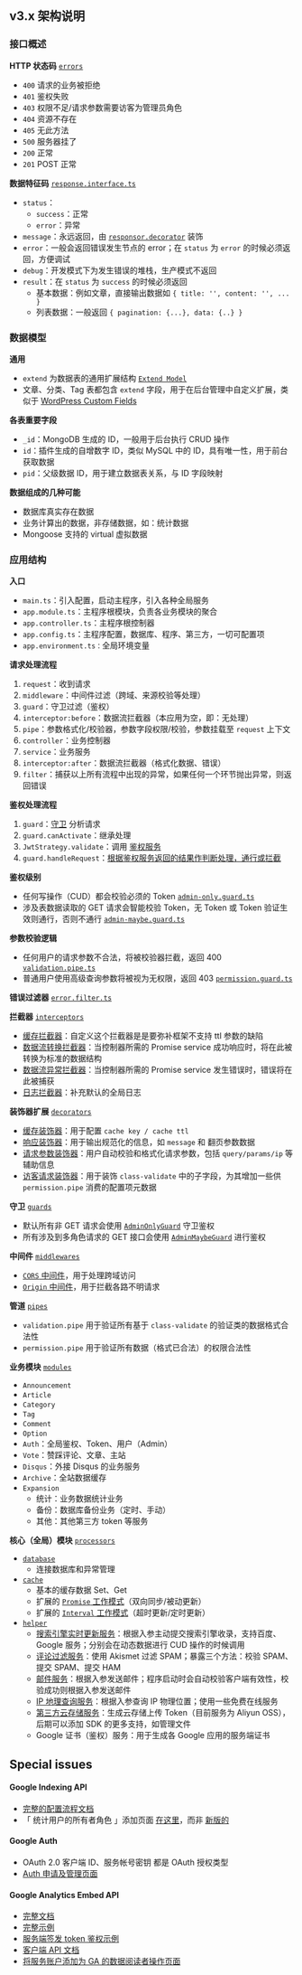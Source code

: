 ## v3.x 架构说明

### 接口概述

**HTTP 状态码** [`errors`](/src/errors)

- `400` 请求的业务被拒绝
- `401` 鉴权失败
- `403` 权限不足/请求参数需要访客为管理员角色
- `404` 资源不存在
- `405` 无此方法
- `500` 服务器挂了
- `200` 正常
- `201` POST 正常

**数据特征码** [`response.interface.ts`](/src/interfaces/response.interface.ts)

- `status`：
  - `success`：正常
  - `error`：异常
- `message`：永远返回，由 [`responsor.decorator`](/src/decorators/responsor.decorator) 装饰
- `error`：一般会返回错误发生节点的 error；在 `status` 为 `error` 的时候必须返回，方便调试
- `debug`：开发模式下为发生错误的堆栈，生产模式不返回
- `result`：在 `status` 为 `success` 的时候必须返回
  - 基本数据：例如文章，直接输出数据如 `{ title: '', content: '', ... }`
  - 列表数据：一般返回 `{ pagination: {...}, data: {..} }`

### 数据模型

**通用**

- `extend` 为数据表的通用扩展结构 [`Extend Model`](/src/models/extend.model.ts)
- 文章、分类、Tag 表都包含 `extend` 字段，用于在后台管理中自定义扩展，类似于 [WordPress Custom Fields](https://wordpress.org/support/article/custom-fields/)

**各表重要字段**

- `_id`：MongoDB 生成的 ID，一般用于后台执行 CRUD 操作
- `id`：插件生成的自增数字 ID，类似 MySQL 中的 ID，具有唯一性，用于前台获取数据
- `pid`：父级数据 ID，用于建立数据表关系，与 ID 字段映射

**数据组成的几种可能**

- 数据库真实存在数据
- 业务计算出的数据，非存储数据，如：统计数据
- Mongoose 支持的 virtual 虚拟数据

### 应用结构

**入口**

- `main.ts`：引入配置，启动主程序，引入各种全局服务
- `app.module.ts`：主程序根模块，负责各业务模块的聚合
- `app.controller.ts`：主程序根控制器
- `app.config.ts`：主程序配置，数据库、程序、第三方，一切可配置项
- `app.environment.ts：`全局环境变量

**请求处理流程**

1. `request`：收到请求
2. `middleware`：中间件过滤（跨域、来源校验等处理）
3. `guard`：守卫过滤（鉴权）
4. `interceptor:before`：数据流拦截器（本应用为空，即：无处理）
5. `pipe`：参数格式化/校验器，参数字段权限/校验，参数挂载至 `request` 上下文
6. `controller`：业务控制器
7. `service`：业务服务
8. `interceptor:after`：数据流拦截器（格式化数据、错误）
9. `filter`：捕获以上所有流程中出现的异常，如果任何一个环节抛出异常，则返回错误

**鉴权处理流程**

1. `guard`：[守卫](/src/guards) 分析请求
2. `guard.canActivate`：继承处理
3. `JwtStrategy.validate`：调用 [鉴权服务](/src/modules/auth/jwt.strategy.ts)
4. `guard.handleRequest`：[根据鉴权服务返回的结果作判断处理，通行或拦截](/src/guards/admin-only.guard.ts)

**鉴权级别**

- 任何写操作（CUD）都会校验必须的 Token [`admin-only.guard.ts`](/src/guards/admin-only.guard.ts)
- 涉及表数据读取的 GET 请求会智能校验 Token，无 Token 或 Token 验证生效则通行，否则不通行 [`admin-maybe.guard.ts`](/src/guards/admin-maybe.guard.ts)

**参数校验逻辑**

- 任何用户的请求参数不合法，将被校验器拦截，返回 400 [`validation.pipe.ts`](/src/pipes/validation.pipe.ts)
- 普通用户使用高级查询参数将被视为无权限，返回 403 [`permission.guard.ts`](/src/pipes/permission.pipe.ts)

**错误过滤器** [`error.filter.ts`](/src/filters/error.filter.ts)

**拦截器** [`interceptors`](/src/interceptors)

- [缓存拦截器](/src/interceptors/cache.interceptor.ts)：自定义这个拦截器是是要弥补框架不支持 ttl 参数的缺陷
- [数据流转换拦截器](/src/interceptors/transform.interceptor.ts)：当控制器所需的 Promise service 成功响应时，将在此被转换为标准的数据结构
- [数据流异常拦截器](/src/interceptors/error.interceptor.ts)：当控制器所需的 Promise service 发生错误时，错误将在此被捕获
- [日志拦截器](/src/interceptors/logging.interceptor.ts)：补充默认的全局日志

**装饰器扩展** [`decorators`](/src/decorators)

- [缓存装饰器](/src/decorators/cache.decorator.ts)：用于配置 `cache key / cache ttl`
- [响应装饰器](/src/decorators/responsor.decorator)：用于输出规范化的信息，如 `message` 和 翻页参数数据
- [请求参数装饰器](/src/decorators/queryparams.decorator.ts)：用户自动校验和格式化请求参数，包括 `query/params/ip` 等辅助信息
- [访客请求装饰器](/src/decorators/guest.decorator)：用于装饰 `class-validate` 中的子字段，为其增加一些供 `permission.pipe` 消费的配置项元数据

**守卫** [`guards`](/src/guards)

- 默认所有非 GET 请求会使用 [`AdminOnlyGuard`](/src/guards/admin-only.guard.ts) 守卫鉴权
- 所有涉及到多角色请求的 GET 接口会使用 [`AdminMaybeGuard`](/src/guards/admin-only.guard.ts) 进行鉴权

**中间件** [`middlewares`](/src/middlewares)

- [`CORS` 中间件](/src/middlewares/cors.middleware.ts)，用于处理跨域访问
- [`Origin` 中间件](/src/middlewares/origin.middleware.ts)，用于拦截各路不明请求

**管道** [`pipes`](/src/pipes)

- `validation.pipe` 用于验证所有基于 `class-validate` 的验证类的数据格式合法性
- `permission.pipe` 用于验证所有数据（格式已合法）的权限合法性

**业务模块** [`modules`](/src/modules)

- `Announcement`
- `Article`
- `Category`
- `Tag`
- `Comment`
- `Option`
- `Auth`：全局鉴权、Token、用户（Admin）
- `Vote`：赞踩评论、文章、主站
- `Disqus`：外接 Disqus 的业务服务
- `Archive`：全站数据缓存
- `Expansion`
  - 统计：业务数据统计业务
  - 备份：数据库备份业务（定时、手动）
  - 其他：其他第三方 token 等服务

**核心（全局）模块** [`processors`](/src/processors)

- [`database`](/src/processors/database)
  - 连接数据库和异常管理
- [`cache`](/src/processors/cache)
  - 基本的缓存数据 Set、Get
  - 扩展的 [`Promise` 工作模式](/src/processors/cache/cache.service.ts#L114)（双向同步/被动更新）
  - 扩展的 [`Interval` 工作模式](/src/processors/cache/cache.service.ts#L147)（超时更新/定时更新）
- [`helper`](/src/processors/helper)
  - [搜索引擎实时更新服务](/src/processors/helper/helper.service.seo.ts)：根据入参主动提交搜索引擎收录，支持百度、Google 服务；分别会在动态数据进行 CUD 操作的时候调用
  - [评论过滤服务](/src/processors/helper/helper.service.akismet.ts)：使用 Akismet 过滤 SPAM；暴露三个方法：校验 SPAM、提交 SPAM、提交 HAM
  - [邮件服务](/src/processors/helper/helper.service.email.ts)：根据入参发送邮件；程序启动时会自动校验客户端有效性，校验成功则根据入参发送邮件
  - [IP 地理查询服务](/src/processors/helper/helper.service.ip.ts)：根据入参查询 IP 物理位置；使用一些免费在线服务
  - [第三方云存储服务](/src/processors/helper/helper.service.cloud-storage)：生成云存储上传 Token（目前服务为 Aliyun OSS），后期可以添加 SDK 的更多支持，如管理文件
  - Google 证书（鉴权）服务：用于生成各 Google 应用的服务端证书

## Special issues

#### Google Indexing API

- [完整的配置流程文档](https://developers.google.com/search/apis/indexing-api/v3/quickstart)
- 「 统计用户的所有者角色 」添加页面 [在这里](https://www.google.com/webmains/verification/details?hl=zh-CN&domain=<xxx.com>)，而非 [新版的](https://search.google.com/search-console/users?resource_id=<xxx.com>)

#### Google Auth

- OAuth 2.0 客户端 ID、服务帐号密钥 都是 OAuth 授权类型
- [Auth 申请及管理页面](https://console.developers.google.com/apis/credentials)

#### Google Analytics Embed API

- [完整文档](https://developers.google.com/analytics/devguides/reporting/embed/v1/)
- [完整示例](https://ga-dev-tools.appspot.com/embed-api/)
- [服务端签发 token 鉴权示例](https://ga-dev-tools.appspot.com/embed-api/server-side-authorization/)
- [客户端 API 文档](https://developers.google.com/analytics/devguides/reporting/embed/v1/core-methods-reference)
- [将服务账户添加为 GA 的数据阅读者操作页面](https://marketingplatform.google.com/home/accounts)
